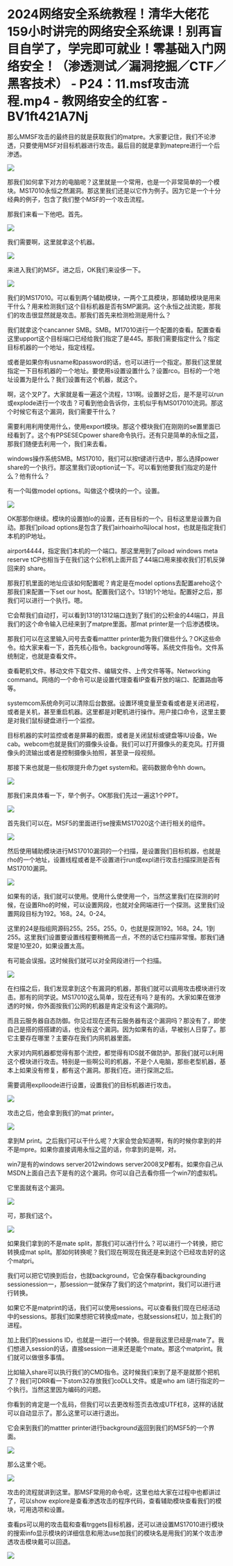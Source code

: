 # 2024网络安全系统教程！清华大佬花159小时讲完的网络安全系统课！别再盲目自学了，学完即可就业！零基础入门网络安全！（渗透测试／漏洞挖掘／CTF／黑客技术） - P24：11.msf攻击流程.mp4 - 教网络安全的红客 - BV1ft421A7Nj

那么MMSF攻击的最终目的就是获取我们的matpre。大家要记住，我们不论渗透，只要使用MSF对目标机器进行攻击。最后目的就是拿到matepre进行一个后渗透。



![](img/71ba3351d2ce9a24505e03ac30592dc6_1.png)

那我们如何拿下对方的电脑呢？这里就是一个常用，也是一个非常简单的一个模块。MS17010永恒之然漏洞。那这里我们还是以它作为例子。因为它是一个十分经典的例子，包含了我们整个MSF的一个攻击流程。

那我们来看一下他吧。首先。

![](img/71ba3351d2ce9a24505e03ac30592dc6_3.png)

我们需要啊，这里就拿这个机器。

![](img/71ba3351d2ce9a24505e03ac30592dc6_5.png)

来进入我们的MSF。进之后，OK我们来设侈一下。

![](img/71ba3351d2ce9a24505e03ac30592dc6_7.png)

我们的MS17010。可以看到两个辅助模块，一两个工具模块，那辅助模块是用来干什么？用来检测我们这个目标机器是否有SMP漏洞。这个永恒之战流能，那我们的攻击很显然就是攻击。那我们首先来检测检测是用什么？

我们就拿这个cancanner SMB。SMB。M17010进行一个配置的查看。配置查看这里upport这个目标端口已经给我们指定了是445。那我们需要指定什么？指定目标机器的一个地址，指定线程。

或者是如果你有usname和password的话，也可以进行一个指定。那我们这里就指定一下目标机器的一个地址。要使用s设置设置什么？设置rco。目标的一个地址设置为是什么？我们设置有这个机器，就这个。

啊，这个叉P了。大家就是看一遍这个流程，131啊。设置好之后，是不是可以run或explode进行一个攻击？可看到他会告诉你，主机似乎有MS017010流洞。那这个时候它有这个漏洞，我们需要干什么？

需要利用利用使用什么，使用export模块。那这个模块我们在刚刚的se置里面已经看到了。这个有PPSESECpower share命令执行。还有只是简单的永恒之蓝，那我们随便去利用一个，我们来去看。

windows操作系统SMB。MS17010，我们可以按t键进行选中，那么选择power share的一个执行。那这里我们说option试一下。可以看到他要我们指定的是什么？他有什么？

有一个叫做model options。叫做这个模块的一个。设置。

![](img/71ba3351d2ce9a24505e03ac30592dc6_9.png)

OK那那你继续。模块的设置拍lo的设置，还有目标的一个。目标这里是设置为自动。那我们piload options是包含了我们airhoairho叫local host，也就是指定我们本机的IP地址。

airport4444，指定我们本机的一个端口。那这里用到了piload windows meta reserve tCP也相当于在我们这个公积机上面开启了44端口用来接收我们打机反弹回来的 share。

那我打机里面的地址应该如何配置呢？肯定是在model options去配置areho这个那我们来配置一下set our host。配置我们这个。131的1个地址。配置好之后，那我们可以进行一个执行。嗯。

它会帮我们自动打，可以看到131的1312端口连到了我们的公积金的44端口，并且我们的这个命令输入已经来到了matpre里面。那mat printer是一个后渗透模块。

那我们可以在这里输入问号去查看mattter printer能为我们做些什么？OK这些命令。给大家来看一下，首先核心指令。background等等。系统文件指令。文件系统制定，也就是查看文件。

查看靶机文件。移动文件下载文件、编辑文件、上传文件等等。Networking command。网络的一个命令可以是设置代理查看IP查看开放的端口、配置路由等等。

systemcom系统命列可以清除后台数据。设置环境变量至查看或者是关闭进程，或者是关机，甚至重启机器。这里都是对靶机进行操作。用户接口命令，这里主要是对我们鼠标键盘进行一个监控。

目标机器的实时监控或者是屏幕的截图，或者是关闭鼠标或键盘等IU设备。We cab。webcom也就是我们的摄像头设备。我们可以打开摄像头的麦克风。打开摄像头的流输出或者是控制摄像头拍照，甚至录一段视频。

那接下来也就是一些权限提升命力get system和。密码数据命令hh down。

![](img/71ba3351d2ce9a24505e03ac30592dc6_11.png)

那我们来具体看一下，举个例子。OK那我们先过一遍这1个PPT。

![](img/71ba3351d2ce9a24505e03ac30592dc6_13.png)

首先我们可以在。MSF5的里面进行se搜索MS17020这个进行相关的组件。

![](img/71ba3351d2ce9a24505e03ac30592dc6_15.png)

然后使用辅助模块进行MS17010漏洞的一个扫描，是设置我们目标机器，也就是rho的一个地址，设置线程或者是不设置进行run或expl进行攻击扫描探测是否有MS17010漏洞。



![](img/71ba3351d2ce9a24505e03ac30592dc6_17.png)

如果有的话，我们就可以使用。使用什么使使用一个，当然这里我们在探测的时候，在设置Rho的时候，可以设置网段，也就对全网端进行一个探测。这里我们设置网段目标为192。168。24。0-24。

这里的24是指组网源码255。255。255。0，也就是探测192。168。24。1到255。这里我们设置要设置线程要稍微高一点，不然的话它扫描非常慢。那我们通常是10至20，如果设置太高。

有可能会误报。这时候我们就可以对全网段进行一个扫描。

![](img/71ba3351d2ce9a24505e03ac30592dc6_19.png)

在扫描之后，我们发现拿到这个有漏洞的机器，那我们就可以调用攻击模块进行攻击。那有的同学说。MS17010这么简单，现在还有吗？是有的。大家如果在做渗透的时候，你外面按我们公网的机器是肯定没有这个漏洞的。

而且云服务器自态防御。你见过现在还有云服务器有这个漏洞吗？那没有了，即使自己是搭的搭搭建的话，也没有这个漏洞。因为如果有的话，早被别人日穿了。那它主要存在哪里？主要存在我们内网机器里面。

大家对内网机器都觉得有那个流控，都觉得有IDS就不做防护。那我们就可以利用这个模块进行攻击。特别是一些啊公司的机器，不是个人电脑，那些老型机器，基本上如果没有修复，都有这个漏洞。那我们在。进行探测之后。

需要调用explloode进行设置，设置我们的目标机器进行攻击。

![](img/71ba3351d2ce9a24505e03ac30592dc6_21.png)

攻击之后，他会拿到我们的mat printer。

![](img/71ba3351d2ce9a24505e03ac30592dc6_23.png)

拿到M print。之后我们可以干什么呢？大家会觉会知道啊，有的时候你拿到的并不是mpre。如果你直接调用永恒之蓝的话，你拿到的是啊，对。

win7是有的windows server2012windows server2008叉P都有。如果你自己从MSDN上面自己去下是有的这个漏洞。你可以自己去看你搭一个win7的虚拟机。

它里面就有这个漏洞。

![](img/71ba3351d2ce9a24505e03ac30592dc6_25.png)

可，那我们这个。

![](img/71ba3351d2ce9a24505e03ac30592dc6_27.png)

如果我们拿到的不是mate split，那我们可以进行什么？可以进行一个转换，把它转换成mat split。那如何转换呢？我们现在啊现在我还是来到这个已经攻击好的这个matpri。

我们可以把它切换到后台，也就background，它会保存看backgrounding sessionession一，那session一就保存了我们的这个matprint，我们可以进行进行转换。

如果它不是matprint的话，我们可以使用sessions。可以查看我们现在已经活动中的sessions。那我们如果想把它转换成mate，也就sessions杠U，加上我们的进程。

加上我们的sessions ID，也就是一进行一个转换。但是我这里已经是mate了。我们想进入session的话，直接session一进来还是能个mate。那这个matprint。我们就可以做很多事情。

比如输入share可以执行我们的CMD指令。这时候我们来到了是不是就那个把机了？我们可DRR看一下stom32存放我们coDLL文件。或是who am I进行指定的一个执行。当然这里因为编码的问题。

你看到的肯定是一个乱码，但我们可以去更改标签页去改成UTF杠8，这样的话就可以自动显示了。那么这里可以进行退出。

它会来到我们的mattter printer进行background返回到我们的MSF5的一个界面。

![](img/71ba3351d2ce9a24505e03ac30592dc6_29.png)

那么这里个呃。

![](img/71ba3351d2ce9a24505e03ac30592dc6_31.png)

攻击的流程就讲到这里。那MSF常用的命令呢，这里也给大家在过程中也都讲过了，可以show explore是查看渗透攻击的程序代码，查看辅助模块查看我们的模块，可用选项和设置。

查看ps可以用的攻击载和查看trggets目标机器，还可以进设置MS17010进行模块的搜索info显示模块的详细信息和用法use加我们的模块名是用我们的某个攻击渗透攻击模块戴可以回退。



![](img/71ba3351d2ce9a24505e03ac30592dc6_33.png)